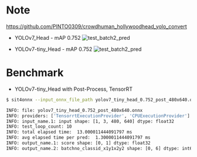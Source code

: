 # Note
https://github.com/PINTO0309/crowdhuman_hollywoodhead_yolo_convert

- YOLOv7_Head - mAP 0.752
  ![test_batch2_pred](https://user-images.githubusercontent.com/33194443/183251257-939d935a-4f54-45a6-95f3-123e07dff848.jpg)

- YOLOv7-tiny_Head - mAP 0.752
  ![test_batch2_pred](https://user-images.githubusercontent.com/33194443/183251276-d96e52fb-4805-4087-bb06-7d3afee4d9e8.jpg)

# Benchmark
- YOLOv7-tiny_Head with Post-Process, TensorRT
```bash
$ sit4onnx --input_onnx_file_path yolov7_tiny_head_0.752_post_480x640.onnx

INFO: file: yolov7_tiny_head_0.752_post_480x640.onnx
INFO: providers: ['TensorrtExecutionProvider', 'CPUExecutionProvider']
INFO: input_name.1: input shape: [1, 3, 480, 640] dtype: float32
INFO: test_loop_count: 10
INFO: total elapsed time:  13.000011444091797 ms
INFO: avg elapsed time per pred:  1.3000011444091797 ms
INFO: output_name.1: score shape: [0, 1] dtype: float32
INFO: output_name.2: batchno_classid_x1y1x2y2 shape: [0, 6] dtype: int64
```
